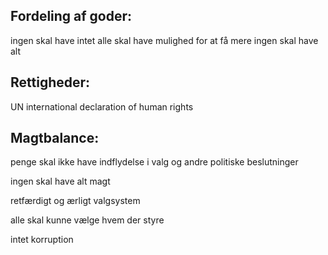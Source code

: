 

## Fordeling af goder:
ingen skal have intet
alle skal have mulighed for at få mere
ingen skal have alt

## Rettigheder:
UN international declaration of human rights

## Magtbalance:
penge skal ikke have indflydelse i valg og andre politiske beslutninger

ingen skal have alt magt

retfærdigt og ærligt valgsystem


alle skal kunne vælge hvem der styre

intet korruption 
